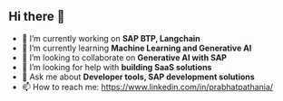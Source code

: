 ## Hi there 👋


- 🔭 I’m currently working on **SAP BTP, Langchain**
- 🌱 I’m currently learning **Machine Learning and Generative AI**
- 👯 I’m looking to collaborate on **Generative AI with SAP**
- 🤝 I’m looking for help with **building SaaS solutions**
- 💬 Ask me about **Developer tools, SAP development solutions**
- 📫 How to reach me: https://www.linkedin.com/in/prabhatpathania/

